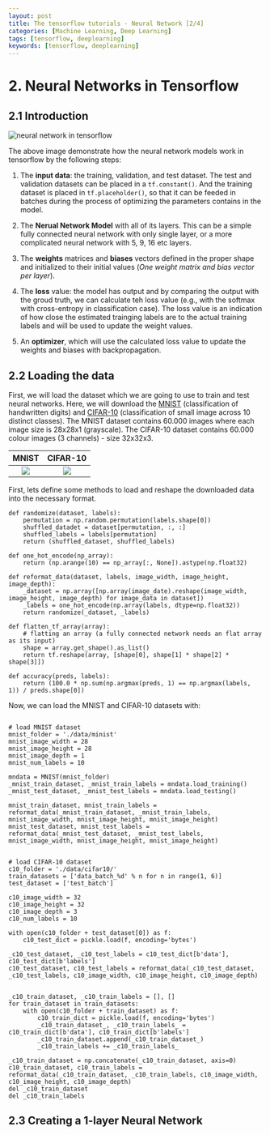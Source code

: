 ```yaml
---
layout: post
title: The tensorflow tutorials - Neural Network [2/4]
categories: [Machine Learning, Deep Learning]
tags: [tensorflow, deeplearning]
keywords: [tensorflow, deeplearning]
---
```


# 2. Neural Networks in Tensorflow

## 2.1 Introduction

<p><img src="http://785j7b.com1.z0.glb.clouddn.com/tensorflow_model-1.png" alt="neural network in tensorflow" /></p>

The above image demonstrate how the neural network models work in tensorflow by the following steps:

1. The **input data**: the training, validation, and test dataset. The test and validation datasets can be placed in a `tf.constant()`. And the training dataset is placed in `tf.placeholder()`, so that it can be feeded in batches during the process of optimizing the parameters contains in the model.

2. The **Nerual Network Model** with all of its layers. This can be a simple fully connected neural network with only single layer, or a more complicated neural network with 5, 9, 16 etc layers.

3. The **weights** matrices and **biases** vectors defined in the proper shape and initialized to their initial values (*One weight matrix and bias vector per layer*).

4. The **loss** value: the model has output and by comparing the output with the groud truth, we can calculate teh loss value (e.g., with the softmax with cross-entropy in classification case). The loss value is an indication of how close the estimated trainging labels are to the actual training labels and will be used to update the weight values.

5. An **optimizer**, which will use the calculated loss value to update the weights and biases with backpropagation.

## 2.2 Loading the data

First, we will load the dataset which we are going to use to train and test neural networks. Here, we will download the [MNIST](http://yann.lecun.com/exdb/mnist/) (classification of handwritten digits) and [CIFAR-10](https://www.cs.toronto.edu/~kriz/cifar.html) (classification of small image across 10 distinct classes). The MNIST dataset contains 60.000 images where each image size is 28x28x1 (grayscale). The CIFAR-10 dataset contains 60.000 colour images (3 channels) - size 32x32x3.


<table style="max-width: 600px;">
<thead>
<tr class="header">
<th align="center">MNIST</th>
<th align="center">CIFAR-10</th>
</tr>
</thead>
<tbody>
<tr class="odd">
<td align="center"><img src="http://785j7b.com1.z0.glb.clouddn.com/mnist.png"></td>
<td align="center"><img src="http://785j7b.com1.z0.glb.clouddn.com/cifar_10.png"></td>
</tr>
</tbody>
</table>


First, lets define some methods to load and reshape the downloaded data into the necessary format.


```
def randomize(dataset, labels):
    permutation = np.random.permutation(labels.shape[0])
    shuffled_datadet = dataset[permutation, :, :]
    shuffled_labels = labels[permutation]
    return (shuffled_dataset, shuffled_labels)

def one_hot_encode(np_array):
    return (np.arange(10) == np_array[:, None]).astype(np.float32)

def reformat_data(dataset, labels, image_width, image_height, image_depth):
    _dataset = np.array([np.array(image_date).reshape(image_width, image_height, image_depth) for image_data in dataset])
    _labels = one_hot_encode(np.array(labels, dtype=np.float32))
    return randomize(_dataset, _labels)

def flatten_tf_array(array):
    # flatting an array (a fully connected network needs an flat array as its input)
    shape = array.get_shape().as_list()
    return tf.reshape(array, [shape[0], shape[1] * shape[2] * shape[3]])

def accuracy(preds, labels):
    return (100.0 * np.sum(np.argmax(preds, 1) == np.argmax(labels, 1)) / preds.shape[0])

```

Now, we can load the MNIST and CIFAR-10 datasets with:

```

# load MNIST dataset
mnist_folder = './data/minist'
mnist_image_width = 28
mnist_image_height = 28
mnist_image_depth = 1
mnist_num_labels = 10

mndata = MNIST(mnist_folder)
_mnist_train_dataset, _mnist_train_labels = mndata.load_training()
_mnist_test_dataset, _mnist_test_labels = mndata.load_testing()

mnist_train_dataset, mnist_train_labels = reformat_data(_mnist_train_dataset, _mnist_train_labels, mnist_image_width, mnist_image_height, mnist_image_height)
mnist_test_dataset, mnist_test_labels = reformat_data(_mnist_test_dataset, _mnist_test_labels, mnist_image_width, mnist_image_height, mnist_image_height)


# load CIFAR-10 dataset
c10_folder = './data/cifar10/'
train_datasets = ['data_batch_%d' % n for n in range(1, 6)]
test_dataset = ['test_batch']

c10_image_width = 32
c10_image_height = 32
c10_image_depth = 3
c10_num_labels = 10

with open(c10_folder + test_dataset[0]) as f:
    c10_test_dict = pickle.load(f, encoding='bytes')

_c10_test_dataset, _c10_test_labels = c10_test_dict[b'data'], c10_test_dict[b'labels']
c10_test_dataset, c10_test_labels = reformat_data(_c10_test_dataset, _c10_test_labels, c10_image_width, c10_image_height, c10_image_depth)


_c10_train_dataset, _c10_train_labels = [], []
for train_dataset in train_datasets:
    with open(c10_folder + train_dataset) as f:
        c10_train_dict = pickle.load(f, encoding='bytes')
        _c10_train_dataset_, _c10_train_labels_ = c10_train_dict[b'data'], c10_train_dict[b'labels']
        _c10_train_dataset.append(_c10_train_dataset_)
        _c10_train_labels += _c10_train_labels_

_c10_train_dataset = np.concatenate(_c10_train_dataset, axis=0)
c10_train_dataset, c10_train_labels = reformat_data(_c10_train_dataset, _c10_train_labels, c10_image_width, c10_image_height, c10_image_depth)
del _c10_train_dataset
del _c10_train_labels

```

## 2.3 Creating a 1-layer Neural Network
